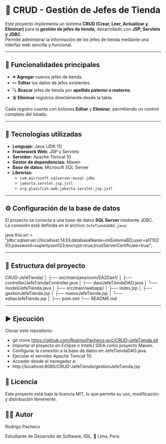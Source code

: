 # 🏪 CRUD - Gestión de Jefes de Tienda

Este proyecto implementa un sistema **CRUD (Crear, Leer, Actualizar y Eliminar)** para la **gestión de jefes de tienda**, desarrollado con **JSP, Servlets y JDBC**.  
Permite administrar la información de los jefes de tienda mediante una interfaz web sencilla y funcional.

---

## 🚀 Funcionalidades principales

- ➕ **Agregar** nuevos jefes de tienda.  
- ✏️ **Editar** los datos de jefes existentes.  
- 🔍 **Buscar** jefes de tienda por **apellido paterno o materno**.  
- 🗑️ **Eliminar** registros directamente desde la tabla.  

Cada registro cuenta con botones **Editar** y **Eliminar**, permitiendo un control completo del listado.

---

## 🧩 Tecnologías utilizadas

- **Lenguaje:** Java (JDK 11)  
- **Framework Web:** JSP y Servlets  
- **Servidor:** Apache Tomcat 10  
- **Gestor de dependencias:** Maven  
- **Base de datos:** Microsoft SQL Server  
- **Librerías:**  
  - `com.microsoft.sqlserver:mssql-jdbc`  
  - `jakarta.servlet.jsp.jstl`  
  - `org.glassfish.web:jakarta.servlet.jsp.jstl`

---

## ⚙️ Configuración de la base de datos

El proyecto se conecta a una base de datos **SQL Server** mediante JDBC.  
La conexión está definida en el archivo `JefeTiendaDAO.java`:

java
this.url = "jdbc:sqlserver://localhost:1433;databaseName=miSistemaBD;user=a1710203;password=supertyson123;encrypt=true;trustServerCertificate=true";

---

## 🧠 Estructura del proyecto

CRUD-JefeTienda/
│
├── src/main/java/com/EA2Dae1/
│   ├── controller/JefeTiendaController.java
│   ├── dao/JefeTiendaDAO.java
│   └── model/JefeTienda.java
│
├── src/main/webapp/
│   ├── index.jsp
│   ├── gestionJefeTienda.jsp
│   ├── nuevoJefeTienda.jsp
│   └── editarJefeTienda.jsp
│
├── pom.xml
└── README.md

---

## ▶️ Ejecución

Clonar este repositorio:
- git clone https://github.com/RodrigoPacheco-acc/CRUD-JefeTienda.git
- Importar el proyecto en Eclipse o IntelliJ IDEA como proyecto Maven.
- Configurar la conexión a la base de datos en JefeTiendaDAO.java.
- Ejecutar el servidor Apache Tomcat 10.
- Acceder desde el navegador a:
- http://localhost:8080/CRUD-JefeTienda/gestionJefeTienda.jsp

## 📜 Licencia

Este proyecto está bajo la licencia MIT, lo que permite su uso, modificación y distribución libremente.

## 👨‍💻 Autor

Rodrigo Pacheco

Estudiante de Desarrollo de Software,
ISIL,
📍 Lima, Perú.
